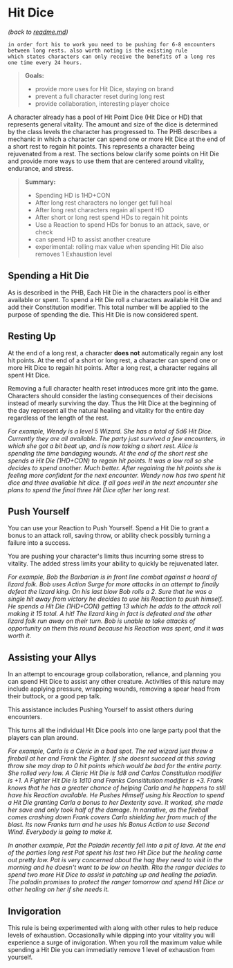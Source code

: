 # Hit Dice
_(back to [readme.md](README.asc))_

```
in order fort his to work you need to be pushing for 6-8 encounters
between long rests. also worth noting is the existing rule
which states characters can only receive the benefits of a long res 
one time every 24 hours.
```

> **Goals:**
>
> * provide more uses for Hit Dice, staying on brand
> * prevent a full character reset during long rest
> * provide collaboration, interesting player choice

A character already has a pool of Hit Point Dice (Hit Dice or HD) that represents general vitality. The amount and size of the dice is determined by the class levels the character has progressed to. The PHB describes a mechanic in which a character can spend one or more Hit Dice at the end of a short rest to regain hit points. This represents a character being rejuvenated from a rest. The sections below clarify some points on Hit Die and provide more ways to use them that are centered around vitality, endurance, and stress.

> **Summary:**
>
> * Spending HD is 1HD+CON
> * After long rest characters no longer get full heal
> * After long rest characters regain all spent HD
> * After short or long rest spend HDs to regain hit points
> * Use a Reaction to spend HDs for bonus to an attack, save, or check
> * can spend HD to assist another creature
> * experimental: rolling max value when spending Hit Die also removes 1 Exhaustion level

## Spending a Hit Die

As is described in the PHB, Each Hit Die in the characters pool is either available or spent. To spend a Hit Die roll a characters available Hit Die and add their Constitution modifier. This total number will be applied to the purpose of spending the die. This Hit Die is now considered spent.

## Resting Up

At the end of a long rest, a character **does not** automatically regain any lost hit points. At the end of a short or long rest, a character can spend one or more Hit Dice to regain hit points. After a long rest, a character regains all spent Hit Dice.

Removing a full character health reset introduces more grit into the game. Characters should consider the lasting consequences of their decisions instead of mearly surviving the day. Thus the Hit Dice at the beginning of the day represent all the natural healing and vitality for the entire day regardless of the length of the rest.

*For example, Wendy is a level 5 Wizard. She has a total of 5d6 Hit Dice. Currently they are all available. The party just survived a few encounters, in which she got a bit beat up, and is now taking a short rest. Alice is spending the time bandaging wounds. At the end of the short rest she spends a Hit Die (1HD+CON) to regain hit points. It was a low roll so she decides to spend another. Much better. After regaining the hit points she is feeling more confident for the next encounter. Wendy now has two spent hit dice and three available hit dice. If all goes well in the next encounter she plans to spend the final three Hit Dice after her long rest.*

## Push Yourself

You can use your Reaction to Push Yourself. Spend a Hit Die to grant a bonus to an attack roll, saving throw, or ability check possibly turning a failure into a success.

You are pushing your character's limits thus incurring some stress to vitality. The added stress limits your ability to quickly be rejuvenated later.

*For example, Bob the Barbarian is in front line combat against a hoard of lizard folk. Bob uses Action Surge for more attacks in an attempt to finally defeat the lizard king. On his last blow Bob rolls a 2. Sure that he was a single hit away from victory he decides to use his Reaction to push himself. He spends a Hit Die (1HD+CON) getting 13 which he adds to the attack roll making it 15 total. A hit! The lizard king in fact is defeated and the other lizard folk run away on their turn. Bob is unable to take attacks of opportunity on them this round because his Reaction was spent, and it was worth it.*

## Assisting your Allys

In an attempt to encourage group collaboration, reliance, and planning you can spend Hit Dice to assist any other creature. Activities of this nature may include applying pressure, wrapping wounds, removing a spear head from their buttock, or a good pep talk.

This assistance includes Pushing Yourself to assist others during encounters.

This turns all the individual Hit Dice pools into one large party pool that the players can plan around.

*For example, Carla is a Cleric in a bad spot. The red wizard just threw a fireball at her and Frank the Fighter. If she doesnt succeed at this saving throw she may drop to 0 hit points which would be bad for the entire party. She rolled very low. A Cleric Hit Die is 1d8 and Carlas Constitution modifier is +1. A Fighter Hit Die is 1d10 and Franks Consititution modifier is +3. Frank knows that he has a greater chance of helping Carla and he happens to still have his Reaction available. He Pushes Himself using his Reaction to spend a Hit Die granting Carla a bonus to her Dexterity save. It worked, she made her save and only took half of the damage. In narrative, as the fireball comes crashing down Frank covers Carla shielding her from much of the blast. Its now Franks turn and he uses his Bonus Action to use Second Wind. Everybody is going to make it.*

*In another example, Pat the Paladin recently fell into a pit of lava. At the end of the parties long rest Pat spent his last two Hit Dice but the healing came out pretty low. Pat is very concerned about the hag they need to visit in the morning and he doesn't want to be low on health. Rita the ranger decides to spend two more Hit Dice to assist in patching up and healing the paladin. The paladin promises to protect the ranger tomorrow and spend Hit Dice or other healing on her if she needs it.*

## Invigoration

This rule is being experimented with along with other rules to help reduce levels of exhaustion. Occasionally while dipping into your vitality you will experience a surge of invigoration. When you roll the maximum value while spending a Hit Die you can immediatly remove 1 level of exhaustion from yourself.
